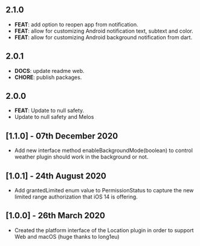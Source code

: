 ## 2.1.0

 - **FEAT**: add option to reopen app from notification.
 - **FEAT**: allow for customizing Android notification text, subtext and color.
 - **FEAT**: allow for customizing Android background notification from dart.

## 2.0.1

 - **DOCS**: update readme web.
 - **CHORE**: publish packages.

## 2.0.0

- **FEAT**: Update to null safety.
- Update to null safety and Melos

## [1.1.0] - 07th December 2020

- Add new interface method enableBackgroundMode(boolean) to control weather plugin should work in the background or not.

## [1.0.1] - 24th August 2020

- Add grantedLimited enum value to PermissionStatus to capture the new limited range authorization that iOS 14 is offering.

## [1.0.0] - 26th March 2020

- Created the platform interface of the Location plugin in order to support Web and macOS (huge thanks to long1eu)
